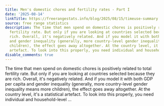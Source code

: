 ```yaml
---
title: Men's domestic chores and fertility rates - Part I
date: '2025-08-14'
linkTitle: https://freerangestats.info/blog/2025/08/15/timeuse-summary
source: free range statistics
description: The time that men spend on domestic chores is positively related to total
  fertility rate. But only if you are looking at countries selected because they are
  rich. Overall, it's negatively related. And if you model it with both GDP per capita
  and gender inequality (generally, more country-level gender inequality means more
  children), the effect goes away altogether. At the country level, it's a statistical
  artefact. To look into this properly, you need individual and household-level ...
disable_comments: true
---
```

The time that men spend on domestic chores is positively related to total fertility rate. But only if you are looking at countries selected because they are rich. Overall, it's negatively related. And if you model it with both GDP per capita and gender inequality (generally, more country-level gender inequality means more children), the effect goes away altogether. At the country level, it's a statistical artefact. To look into this properly, you need individual and household-level ...